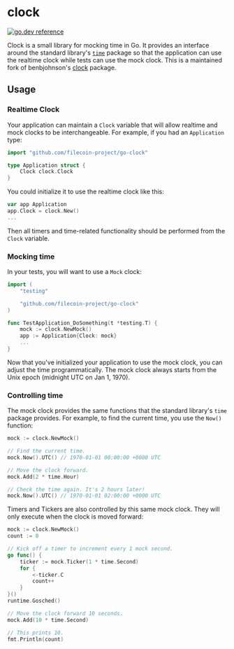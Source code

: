 clock
=====

[![go.dev reference](https://img.shields.io/badge/go.dev-reference-007d9c?logo=go&logoColor=white&style=flat-square)](https://pkg.go.dev/mod/github.com/filecoin-project/go-clock)

Clock is a small library for mocking time in Go. It provides an interface around the standard library's [`time`][time] package so that the application can use the realtime clock while tests can use the mock clock. This is a maintained fork of benbjohnson's [clock][] package.

[time]: https://pkg.go.dev/time
[clock]: https://github.com/benbjohnson/clock

## Usage

### Realtime Clock

Your application can maintain a `Clock` variable that will allow realtime and mock clocks to be interchangeable. For example, if you had an `Application` type:

```go
import "github.com/filecoin-project/go-clock"

type Application struct {
	Clock clock.Clock
}
```

You could initialize it to use the realtime clock like this:

```go
var app Application
app.Clock = clock.New()
...
```

Then all timers and time-related functionality should be performed from the `Clock` variable.


### Mocking time

In your tests, you will want to use a `Mock` clock:

```go
import (
	"testing"

	"github.com/filecoin-project/go-clock"
)

func TestApplication_DoSomething(t *testing.T) {
	mock := clock.NewMock()
	app := Application{Clock: mock}
	...
}
```

Now that you've initialized your application to use the mock clock, you can adjust the time programmatically. The mock clock always starts from the Unix epoch (midnight UTC on Jan 1, 1970).

### Controlling time

The mock clock provides the same functions that the standard library's `time` package provides. For example, to find the current time, you use the `Now()` function:

```go
mock := clock.NewMock()

// Find the current time.
mock.Now().UTC() // 1970-01-01 00:00:00 +0000 UTC

// Move the clock forward.
mock.Add(2 * time.Hour)

// Check the time again. It's 2 hours later!
mock.Now().UTC() // 1970-01-01 02:00:00 +0000 UTC
```

Timers and Tickers are also controlled by this same mock clock. They will only execute when the clock is moved forward:

```go
mock := clock.NewMock()
count := 0

// Kick off a timer to increment every 1 mock second.
go func() {
    ticker := mock.Ticker(1 * time.Second)
    for {
        <-ticker.C
        count++
    }
}()
runtime.Gosched()

// Move the clock forward 10 seconds.
mock.Add(10 * time.Second)

// This prints 10.
fmt.Println(count)
```
